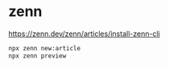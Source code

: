 # zenn

<https://zenn.dev/zenn/articles/install-zenn-cli>

```bash
npx zenn new:article
npx zenn preview
```
